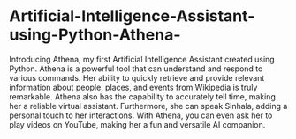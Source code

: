 # Artificial-Intelligence-Assistant-using-Python-Athena-
Introducing Athena, my first Artificial Intelligence Assistant created using Python. Athena is a powerful tool that can understand and respond to various commands.
Her ability to quickly retrieve and provide relevant information about people, places, and events from Wikipedia is truly remarkable. 
Athena also has the capability to accurately tell time, making her a reliable virtual assistant. Furthermore, she can speak Sinhala,
adding a personal touch to her interactions. With Athena, you can even ask her to play videos on YouTube, making her a fun and versatile AI companion.
